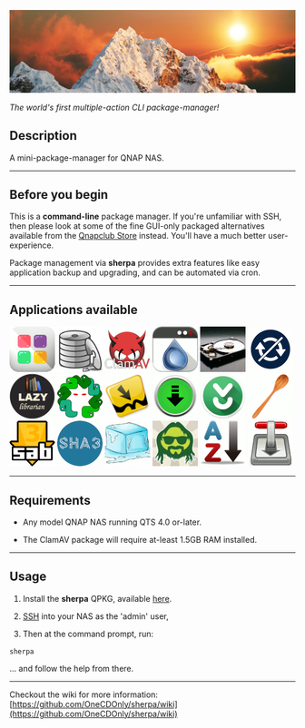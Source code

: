 ![icon](images/sherpa.wide.png)

*The world's first multiple-action CLI package-manager!*

## Description

A mini-package-manager for QNAP NAS.

---
## Before you begin

This is a **command-line** package manager. If you're unfamiliar with SSH, then please look at some of the fine GUI-only packaged alternatives available from the [Qnapclub Store](https://qnapclub.eu/en) instead. You'll have a much better user-experience.

Package management via **sherpa** provides extra features like easy application backup and upgrading, and can be automated via cron.

---
## Applications available
[![Entware](images/Entware.gif)](https://github.com/Entware/Entware/wiki)
[![Par2](images/Par2.gif)](https://github.com/Parchive/par2cmdline)
[![ClamAV](images/ClamAV.gif)](https://www.clamav.net/) [![Deluge](images/Deluge-web.gif)](https://dev.deluge-torrent.org/)
[![duf](images/duf.gif)](https://github.com/muesli/duf)
[![HideThatBanner](images/HideThatBanner.gif)](https://github.com/OneCDOnly/HideThatBanner)
[![LazyLibrarian](images/LazyLibrarian.gif)](https://lazylibrarian.gitlab.io/)
[![Medusa](images/OMedusa.gif)](https://github.com/pymedusa/Medusa)
[![Mylar3](images/Mylar3.gif)](https://github.com/mylar3/mylar3)
[![NZBGet](images/NZBGet.gif)](https://nzbget.net/)
[![nzbToMedia](images/nzbToMedia.gif)](https://github.com/clinton-hall/nzbToMedia)
[![RunLast](images/RunLast.gif)](https://github.com/OneCDOnly/RunLast)
[![SABnzbd](images/SABnzbd.gif)](https://sabnzbd.org/wiki/)
[![sha3sum](images/sha3sum.gif)](https://github.com/maandree/sha3sum)
[![SickChill](images/SickChill.gif)](https://github.com/SickChill/SickChill)
[![SickGear](images/OSickGear.gif)](https://github.com/SickGear/SickGear/wiki)
[![SortMyQPKGs](images/SortMyQPKGs.gif)](https://github.com/OneCDOnly/SortMyQPKGs)
[![Transmission](images/OTransmission.gif)](https://transmissionbt.com/)

---
## Requirements

- Any model QNAP NAS running QTS 4.0 or-later.

- The ClamAV package will require at-least 1.5GB RAM installed.

---
## Usage

1) Install the **sherpa** QPKG, available [here](https://github.com/OneCDOnly/sherpa/tree/main/QPKGs/sherpa/build).

2) [SSH](https://www.qnap.com/en/how-to/knowledge-base/article/how-to-access-qnap-nas-by-ssh/) into your NAS as the 'admin' user,

3) Then at the command prompt, run:

```
sherpa
```

... and follow the help from there.

---
Checkout the wiki for more information: [https://github.com/OneCDOnly/sherpa/wiki](https://github.com/OneCDOnly/sherpa/wiki)